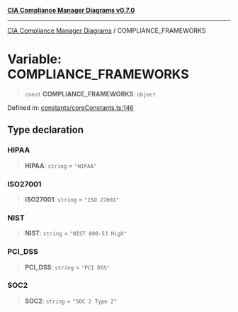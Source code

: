 [**CIA Compliance Manager Diagrams v0.7.0**](../README.md)

***

[CIA Compliance Manager Diagrams](../globals.md) / COMPLIANCE\_FRAMEWORKS

# Variable: COMPLIANCE\_FRAMEWORKS

> `const` **COMPLIANCE\_FRAMEWORKS**: `object`

Defined in: [constants/coreConstants.ts:146](https://github.com/Hack23/cia-compliance-manager/blob/0a3ec5feaea6fcd6a9f03fda1b8552f4c9fbfab0/src/constants/coreConstants.ts#L146)

## Type declaration

### HIPAA

> **HIPAA**: `string` = `"HIPAA"`

### ISO27001

> **ISO27001**: `string` = `"ISO 27001"`

### NIST

> **NIST**: `string` = `"NIST 800-53 High"`

### PCI\_DSS

> **PCI\_DSS**: `string` = `"PCI DSS"`

### SOC2

> **SOC2**: `string` = `"SOC 2 Type 2"`
